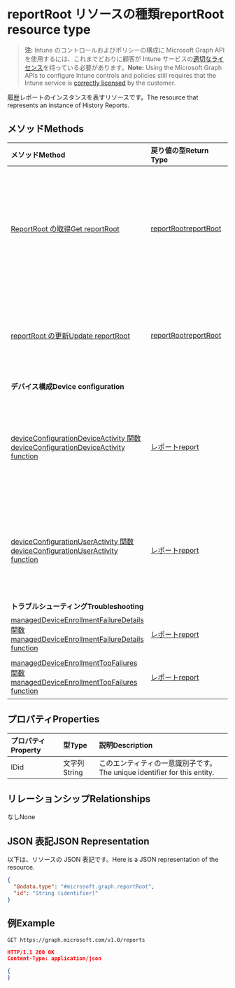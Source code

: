 # <a name="reportroot-resource-type"></a><span data-ttu-id="d0902-101">reportRoot リソースの種類</span><span class="sxs-lookup"><span data-stu-id="d0902-101">reportRoot resource type</span></span>

> <span data-ttu-id="d0902-102">**注:** Intune のコントロールおよびポリシーの構成に Microsoft Graph API を使用するには、これまでどおりに顧客が Intune サービスの[適切なライセンス](https://go.microsoft.com/fwlink/?linkid=839381)を持っている必要があります。</span><span class="sxs-lookup"><span data-stu-id="d0902-102">**Note:** Using the Microsoft Graph APIs to configure Intune controls and policies still requires that the Intune service is [correctly licensed](https://go.microsoft.com/fwlink/?linkid=839381) by the customer.</span></span>

<span data-ttu-id="d0902-103">履歴レポートのインスタンスを表すリソースです。</span><span class="sxs-lookup"><span data-stu-id="d0902-103">The resource that represents an instance of History Reports.</span></span>
## <a name="methods"></a><span data-ttu-id="d0902-104">メソッド</span><span class="sxs-lookup"><span data-stu-id="d0902-104">Methods</span></span>
|<span data-ttu-id="d0902-105">メソッド</span><span class="sxs-lookup"><span data-stu-id="d0902-105">Method</span></span>|<span data-ttu-id="d0902-106">戻り値の型</span><span class="sxs-lookup"><span data-stu-id="d0902-106">Return Type</span></span>|<span data-ttu-id="d0902-107">説明</span><span class="sxs-lookup"><span data-stu-id="d0902-107">Description</span></span>|
|:---|:---|:---|
|[<span data-ttu-id="d0902-108">ReportRoot の取得</span><span class="sxs-lookup"><span data-stu-id="d0902-108">Get reportRoot</span></span>](../api/intune_shared_reportroot_get.md)|[<span data-ttu-id="d0902-109">reportRoot</span><span class="sxs-lookup"><span data-stu-id="d0902-109">reportRoot</span></span>](../resources/intune_shared_reportroot.md)|<span data-ttu-id="d0902-110">[reportRoot](../resources/intune_shared_reportroot.md) オブジェクトのプロパティとリレーションシップを読み取ります。</span><span class="sxs-lookup"><span data-stu-id="d0902-110">Read properties and relationships of the [reportRoot](../resources/intune_shared_reportroot.md) object.</span></span>|
|[<span data-ttu-id="d0902-111">reportRoot の更新</span><span class="sxs-lookup"><span data-stu-id="d0902-111">Update reportRoot</span></span>](../api/intune_shared_reportroot_update.md)|[<span data-ttu-id="d0902-112">reportRoot</span><span class="sxs-lookup"><span data-stu-id="d0902-112">reportRoot</span></span>](../resources/intune_shared_reportroot.md)|<span data-ttu-id="d0902-113">[reportRoot](../resources/intune_shared_reportroot.md) オブジェクトのプロパティを更新します。</span><span class="sxs-lookup"><span data-stu-id="d0902-113">Update the properties of a [reportRoot](../resources/intune_shared_reportroot.md) object.</span></span>|
|<span data-ttu-id="d0902-114">**デバイス構成**</span><span class="sxs-lookup"><span data-stu-id="d0902-114">**Device configuration**</span></span>|
|[<span data-ttu-id="d0902-115">deviceConfigurationDeviceActivity 関数</span><span class="sxs-lookup"><span data-stu-id="d0902-115">deviceConfigurationDeviceActivity function</span></span>](../api/intune_shared_reportroot_deviceconfigurationdeviceactivity.md)|[<span data-ttu-id="d0902-116">レポート</span><span class="sxs-lookup"><span data-stu-id="d0902-116">report</span></span>](../resources/intune_shared_report.md)|<span data-ttu-id="d0902-117">デバイス構成のデバイス アクティビティ レポートのメタデータ</span><span class="sxs-lookup"><span data-stu-id="d0902-117">Metadata for the device configuration device activity report</span></span>|
|[<span data-ttu-id="d0902-118">deviceConfigurationUserActivity 関数</span><span class="sxs-lookup"><span data-stu-id="d0902-118">deviceConfigurationUserActivity function</span></span>](../api/intune_shared_reportroot_deviceconfigurationuseractivity.md)|[<span data-ttu-id="d0902-119">レポート</span><span class="sxs-lookup"><span data-stu-id="d0902-119">report</span></span>](../resources/intune_shared_report.md)|<span data-ttu-id="d0902-120">デバイス構成のユーザー アクティビティ レポートのメタデータ</span><span class="sxs-lookup"><span data-stu-id="d0902-120">Metadata for the device configuration user activity report</span></span>|
|<span data-ttu-id="d0902-121">**トラブルシューティング**</span><span class="sxs-lookup"><span data-stu-id="d0902-121">**Troubleshooting**</span></span>|
|[<span data-ttu-id="d0902-122">managedDeviceEnrollmentFailureDetails 関数</span><span class="sxs-lookup"><span data-stu-id="d0902-122">managedDeviceEnrollmentFailureDetails function</span></span>](../api/intune_shared_reportroot_manageddeviceenrollmentfailuredetails.md)|[<span data-ttu-id="d0902-123">レポート</span><span class="sxs-lookup"><span data-stu-id="d0902-123">report</span></span>](../resources/intune_shared_report.md)|<span data-ttu-id="d0902-124">まだ文書化されていません。</span><span class="sxs-lookup"><span data-stu-id="d0902-124">Not yet documented</span></span>|
|[<span data-ttu-id="d0902-125">managedDeviceEnrollmentTopFailures 関数</span><span class="sxs-lookup"><span data-stu-id="d0902-125">managedDeviceEnrollmentTopFailures function</span></span>](../api/intune_shared_reportroot_manageddeviceenrollmenttopfailures.md)|[<span data-ttu-id="d0902-126">レポート</span><span class="sxs-lookup"><span data-stu-id="d0902-126">report</span></span>](../resources/intune_shared_report.md)|<span data-ttu-id="d0902-127">まだ文書化されていません。</span><span class="sxs-lookup"><span data-stu-id="d0902-127">Not yet documented</span></span>|


## <a name="properties"></a><span data-ttu-id="d0902-128">プロパティ</span><span class="sxs-lookup"><span data-stu-id="d0902-128">Properties</span></span>
|<span data-ttu-id="d0902-129">プロパティ</span><span class="sxs-lookup"><span data-stu-id="d0902-129">Property</span></span>|<span data-ttu-id="d0902-130">型</span><span class="sxs-lookup"><span data-stu-id="d0902-130">Type</span></span>|<span data-ttu-id="d0902-131">説明</span><span class="sxs-lookup"><span data-stu-id="d0902-131">Description</span></span>|
|:---|:---|:---|
|<span data-ttu-id="d0902-132">ID</span><span class="sxs-lookup"><span data-stu-id="d0902-132">id</span></span>|<span data-ttu-id="d0902-133">文字列</span><span class="sxs-lookup"><span data-stu-id="d0902-133">String</span></span>|<span data-ttu-id="d0902-134">このエンティティの一意識別子です。</span><span class="sxs-lookup"><span data-stu-id="d0902-134">The unique identifier for this entity.</span></span>|

## <a name="relationships"></a><span data-ttu-id="d0902-135">リレーションシップ</span><span class="sxs-lookup"><span data-stu-id="d0902-135">Relationships</span></span>
<span data-ttu-id="d0902-136">なし</span><span class="sxs-lookup"><span data-stu-id="d0902-136">None</span></span>

## <a name="json-representation"></a><span data-ttu-id="d0902-137">JSON 表記</span><span class="sxs-lookup"><span data-stu-id="d0902-137">JSON Representation</span></span>
<span data-ttu-id="d0902-138">以下は、リソースの JSON 表記です。</span><span class="sxs-lookup"><span data-stu-id="d0902-138">Here is a JSON representation of the resource.</span></span>
<!--{
  "blockType": "resource",
  "baseType": "microsoft.graph.entity",
  "keyProperty": "id",
  "@odata.type": "microsoft.graph.reportRoot"
}-->
``` json
{
  "@odata.type": "#microsoft.graph.reportRoot",
  "id": "String (identifier)"
}
```

## <a name="example"></a><span data-ttu-id="d0902-139">例</span><span class="sxs-lookup"><span data-stu-id="d0902-139">Example</span></span>

<!--{"blockType": "request"}-->
```http
GET https://graph.microsoft.com/v1.0/reports
```

<!--{"blockType": "response", "truncated": true, "@odata.type": "microsoft.graph.reportRoot"}-->
```json
HTTP/1.1 200 OK
Content-Type: application/json

{
}
```